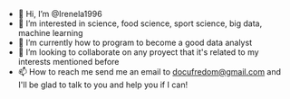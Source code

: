 - 👋 Hi, I’m @Irenela1996
- 👀 I’m interested in science, food science, sport science, big data, machine learning
- 🌱 I’m currently how to program to become a good data analyst
- 💞️ I’m looking to collaborate on any proyect that it's related to my interests mentioned before
- 📫 How to reach me send me an email to docufredom@gmail.com and I'll be glad to talk to you and help you if I can!


